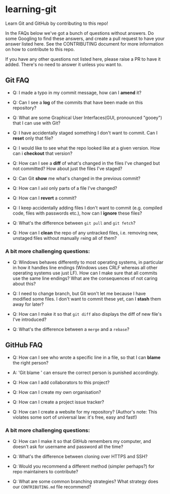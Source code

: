 # learning-git
Learn Git and GitHub by contributing to this repo!

In the FAQs below we've got a bunch of questions without answers. Do some Googling to find these answers, and create a pull request to have your answer listed here. See the CONTRIBUTING document for more information on how to contribute to this repo.

If you have any other questions not listed here, please raise a PR to have it added. There's no need to answer it unless you want to.

## Git FAQ

- Q: I made a typo in my commit message, how can I __amend__ it?

- Q: Can I see a __log__ of the commits that have been made on this repository?

- Q: What are some Graphical User Interfaces(GUI, pronounced "gooey") that I can use with Git?

- Q: I have accidentally staged something I don't want to commit. Can I __reset__ only that file?

- Q: I would like to see what the repo looked like at a given version. How can i __checkout__ that version?

- Q: How can I see a __diff__ of what's changed in the files I've changed but not committed? How about just the files I've staged?

- Q: Can Git __show__ me what's changed in the previous commit?

- Q: How can I `add` only parts of a file I've changed?

- Q: How can I __revert__ a commit?

- Q: I keep accidentally adding files I don't want to commit (e.g. compiled code, files with passwords etc.), how can I __ignore__ these files?

- Q: What's the difference between `git pull` and `git fetch`?

- Q: How can I __clean__ the repo of any untracked files, i.e. removing new, unstaged files without manually `rm`ing all of them?

### A bit more challenging questions:

- Q: Windows behaves differently to most operating systems, in particular in how it handles line endings (Windows uses CRLF whereas all other operating systems use just LF). How can I make sure that all commits use the same line endings? What are the consequences of not caring about this?

- Q: I need to change branch, but Git won't let me because I have modified some files. I don't want to commit these yet, can I __stash__ them away for later?

- Q: How can I make it so that `git diff` also displays the diff of new file's I've introduced?

- Q: What's the difference between a `merge` and a `rebase`?

## GitHub FAQ

- Q: How can I see who wrote a specific line in a file, so that I can __blame__ the right person?
- A: 'Git blame <filename>' can ensure the correct person is punished accordingly.

- Q: How can I add collaborators to this project?

- Q: How can I create my own organisation?

- Q: How can I create a project issue tracker?

- Q: How can I create a website for my repository? (Author's note: This violates some sort of universal law: it's free, easy and fast!)

### A bit more challenging questions:

- Q: How can I make it so that GitHub remembers my computer, and doesn't ask for username and password all the time?

- Q: What's the difference between cloning over HTTPS and SSH?

- Q: Would you recommend a different method (simpler perhaps?) for repo maintainers to contribute?

- Q: What are some common branching strategies? What strategy does our `CONTRIBUTING.md` file recommend?
